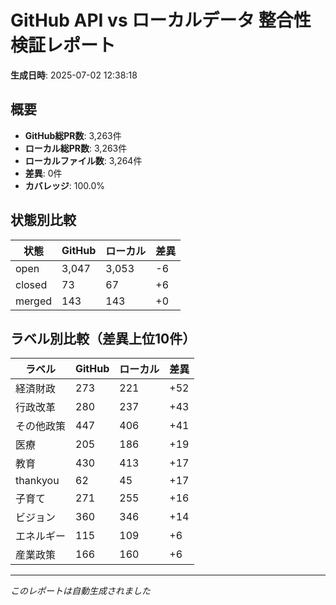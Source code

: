 # GitHub API vs ローカルデータ 整合性検証レポート

**生成日時**: 2025-07-02 12:38:18

## 概要

- **GitHub総PR数**: 3,263件
- **ローカル総PR数**: 3,263件
- **ローカルファイル数**: 3,264件
- **差異**: 0件
- **カバレッジ**: 100.0%

## 状態別比較

| 状態 | GitHub | ローカル | 差異 |
|------|--------|----------|------|
| open | 3,047 | 3,053 | -6 |
| closed | 73 | 67 | +6 |
| merged | 143 | 143 | +0 |

## ラベル別比較（差異上位10件）

| ラベル | GitHub | ローカル | 差異 |
|--------|--------|----------|------|
| 経済財政 | 273 | 221 | +52 |
| 行政改革 | 280 | 237 | +43 |
| その他政策 | 447 | 406 | +41 |
| 医療 | 205 | 186 | +19 |
| 教育 | 430 | 413 | +17 |
| thankyou | 62 | 45 | +17 |
| 子育て | 271 | 255 | +16 |
| ビジョン | 360 | 346 | +14 |
| エネルギー | 115 | 109 | +6 |
| 産業政策 | 166 | 160 | +6 |

---
*このレポートは自動生成されました*